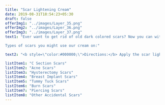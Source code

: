 ```yaml
---
title: "Scar Lightening Cream"
date: 2019-08-31T18:54:23+05:30
draft: false
offerImg1: "../images/Layer_35.png"
offerImg2: "../images/Layer_36.png"
offerImg3: "../images/Layer_37.png"
text1: "Ever want to get rid of old dark colored scars? Now you can with Caspah Scar Lightening Cream. Designed specifically to lighten the appearance of unwanted scars that blemish the skin, Caspah has made a safe and effective solution. Many people have run into different circumstances in their lives such as random accidents, bad acne in the past, plastic surgery, or other operations that have left scars on their skin that remind them of this incident. By lightening this area to be more even with your skin tone there will be much less of a reminder. With our cream, you can even out the skin tone, fade, and lighten the old dark scar tissue area so it is less noticeable without the use of harsh chemicals that irritate the skin as many other skin lighteners contain. Using Caspah as a scar treatment, you will never have to worry about the appearance of those bothersome scars again.

Types of scars you might use our cream on:"

text2: "<b style=\"color:#000000;\">Directions:</b> Apply the scar lightening cream directly on the completely healed scar and rub until it is absorbed by the skin. For best results, do this twice a day (one time being before bed). Use a q-tip if necessary to get as little as possible on the surrounding skin of the scar. Once the skin is lightened to the preferred skin tone you can stop use. Store in an area that is dry, cool, and away from sunlight. If you will be exposed to sunlight for an extended period of time, make sure Caspah has absorbed into the skin and the area is dry and then apply an SPF 30+ sun block to the area in which Caspah was applied. Please keep away from your eyes. For external use only."

listItem1: "C Section Scars"
listItem2: "Acne Scars"
listItem3: "Hysterectomy Scars"
listItem4: "Breast Implant Scars"
listItem5: "Tummy Tuck Scars"
listItem6: "Burn Scars"
listItem7: "Piercing Scars"
listItem8: "Other Accidental Scars"
---
```



